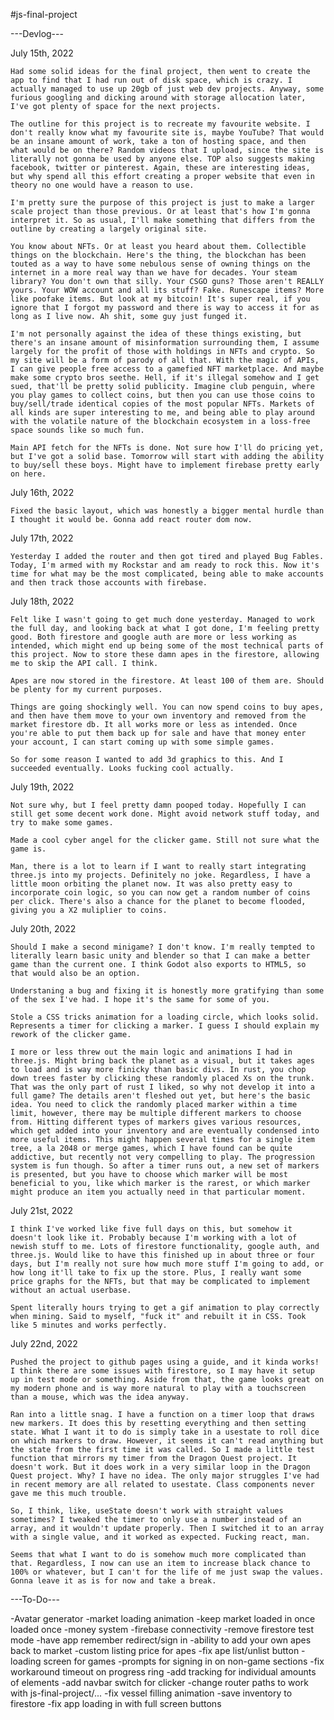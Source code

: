 #js-final-project

---Devlog---

July 15th, 2022

    Had some solid ideas for the final project, then went to create the app to find that I had run out of disk space, which is crazy. I actually managed to use up 20gb of just web dev projects. Anyway, some furious googling and dicking around with storage allocation later, I've got plenty of space for the next projects.

    The outline for this project is to recreate my favourite website. I don't really know what my favourite site is, maybe YouTube? That would be an insane amount of work, take a ton of hosting space, and then what would be on there? Random videos that I upload, since the site is literally not gonna be used by anyone else. TOP also suggests making facebook, twitter or pinterest. Again, these are interesting ideas, but why spend all this effort creating a proper website that even in theory no one would have a reason to use.

    I'm pretty sure the purpose of this project is just to make a larger scale project than those previous. Or at least that's how I'm gonna interpret it. So as usual, I'll make something that differs from the outline by creating a largely original site.

    You know about NFTs. Or at least you heard about them. Collectible things on the blockchain. Here's the thing, the blockchan has been touted as a way to have some nebulous sense of owning things on the internet in a more real way than we have for decades. Your steam library? You don't own that silly. Your CSGO guns? Those aren't REALLY yours. Your WOW account and all its stuff? Fake. Runescape items? More like poofake items. But look at my bitcoin! It's super real, if you ignore that I forgot my password and there is way to access it for as long as I live now. Ah shit, some guy just funged it.

    I'm not personally against the idea of these things existing, but there's an insane amount of misinformation surrounding them, I assume largely for the profit of those with holdings in NFTs and crypto. So my site will be a form of parody of all that. With the magic of APIs, I can give people free access to a gamefied NFT marketplace. And maybe make some crypto bros seethe. Hell, if it's illegal somehow and I get sued, that'll be pretty solid publicity. Imagine club penguin, where you play games to collect coins, but then you can use those coins to buy/sell/trade identical copies of the most popular NFTs. Markets of all kinds are super interesting to me, and being able to play around with the volatile nature of the blockchain ecosystem in a loss-free space sounds like so much fun. 

    Main API fetch for the NFTs is done. Not sure how I'll do pricing yet, but I've got a solid base. Tomorrow will start with adding the ability to buy/sell these boys. Might have to implement firebase pretty early on here.

July 16th, 2022

    Fixed the basic layout, which was honestly a bigger mental hurdle than I thought it would be. Gonna add react router dom now.

July 17th, 2022

    Yesterday I added the router and then got tired and played Bug Fables. Today, I'm armed with my Rockstar and am ready to rock this. Now it's time for what may be the most complicated, being able to make accounts and then track those accounts with firebase. 

July 18th, 2022

    Felt like I wasn't going to get much done yesterday. Managed to work the full day, and looking back at what I got done, I'm feeling pretty good. Both firestore and google auth are more or less working as intended, which might end up being some of the most technical parts of this project. Now to store these damn apes in the firestore, allowing me to skip the API call. I think.

    Apes are now stored in the firestore. At least 100 of them are. Should be plenty for my current purposes.

    Things are going shockingly well. You can now spend coins to buy apes, and then have them move to your own inventory and removed from the market firestore db. It all works more or less as intended. Once you're able to put them back up for sale and have that money enter your account, I can start coming up with some simple games.

    So for some reason I wanted to add 3d graphics to this. And I succeeded eventually. Looks fucking cool actually.

July 19th, 2022

    Not sure why, but I feel pretty damn pooped today. Hopefully I can still get some decent work done. Might avoid network stuff today, and try to make some games.

    Made a cool cyber angel for the clicker game. Still not sure what the game is.

    Man, there is a lot to learn if I want to really start integrating three.js into my projects. Definitely no joke. Regardless, I have a little moon orbiting the planet now. It was also pretty easy to incorporate coin logic, so you can now get a random number of coins per click. There's also a chance for the planet to become flooded, giving you a X2 muliplier to coins.

July 20th, 2022

    Should I make a second minigame? I don't know. I'm really tempted to literally learn basic unity and blender so that I can make a better game than the current one. I think Godot also exports to HTML5, so that would also be an option.

    Understaning a bug and fixing it is honestly more gratifying than some of the sex I've had. I hope it's the same for some of you.

    Stole a CSS tricks animation for a loading circle, which looks solid. Represents a timer for clicking a marker. I guess I should explain my rework of the clicker game.

    I more or less threw out the main logic and animations I had in three.js. Might bring back the planet as a visual, but it takes ages to load and is way more finicky than basic divs. In rust, you chop down trees faster by clicking these randomly placed Xs on the trunk. That was the only part of rust I liked, so why not develop it into a full game? The details aren't fleshed out yet, but here's the basic idea. You need to click the randomly placed marker within a time limit, however, there may be multiple different markers to choose from. Hitting different types of markers gives various resources, which get added into your inventory and are eventually condensed into more useful items. This might happen several times for a single item tree, a la 2048 or merge games, which I have found can be quite addictive, but recently not very compelling to play. The progression system is fun though. So after a timer runs out, a new set of markers is presented, but you have to choose which marker will be most beneficial to you, like which marker is the rarest, or which marker might produce an item you actually need in that particular moment. 

July 21st, 2022

    I think I've worked like five full days on this, but somehow it doesn't look like it. Probably because I'm working with a lot of newish stuff to me. Lots of firestore functionality, google auth, and three.js. Would like to have this finished up in about three or four days, but I'm really not sure how much more stuff I'm going to add, or how long it'll take to fix up the store. Plus, I really want some price graphs for the NFTs, but that may be complicated to implement without an actual userbase.

    Spent literally hours trying to get a gif animation to play correctly when mining. Said to myself, "fuck it" and rebuilt it in CSS. Took like 5 minutes and works perfectly.

July 22nd, 2022

    Pushed the project to github pages using a guide, and it kinda works! I think there are some issues with firestore, so I may have it setup up in test mode or something. Aside from that, the game looks great on my modern phone and is way more natural to play with a touchscreen than a mouse, which was the idea anyway.

    Ran into a little snag. I have a function on a timer loop that draws new markers. It does this by resetting everything and then setting state. What I want it to do is simply take in a usestate to roll dice on which markers to draw. However, it seems it can't read anything but the state from the first time it was called. So I made a little test function that mirrors my timer from the Dragon Quest project. It doesn't work. But it does work in a very similar loop in the Dragon Quest project. Why? I have no idea. The only major struggles I've had in recent memory are all related to usestate. Class components never gave me this much trouble. 

    So, I think, like, useState doesn't work with straight values sometimes? I tweaked the timer to only use a number instead of an array, and it wouldn't update properly. Then I switched it to an array with a single value, and it worked as expected. Fucking react, man.

    Seems that what I want to do is somehow much more complicated than that. Regardless, I now can use an item to increase black chance to 100% or whatever, but I can't for the life of me just swap the values. Gonna leave it as is for now and take a break.

    

---To-Do---

-Avatar generator
-market loading animation
-keep market loaded in once loaded once
-money system
-firebase connectivity
-remove firestore test mode
-have app remember redirect/sign in
-ability to add your own apes back to market 
-custom listing price for apes
-fix ape list/unlist button 
-loading screen for games
-prompts for signing in on non-game sections
-fix workaround timeout on progress ring 
-add tracking for individual amounts of elements
-add navbar switch for clicker
-change router paths to work with js-final-project/...
-fix vessel filling animation
-save inventory to firestore
-fix app loading in with full screen buttons